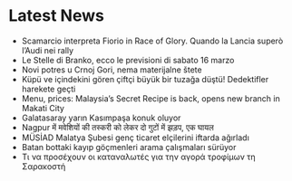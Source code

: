 # Latest News
-  Scamarcio interpreta Fiorio in Race of Glory. Quando la Lancia superò l’Audi nei rally
-  Le Stelle di Branko, ecco le previsioni di sabato 16 marzo
-  Novi potres u Crnoj Gori, nema materijalne štete
-  Küpü ve içindekini gören çiftçi büyük bir tuzağa düştü! Dedektifler harekete geçti
-  Menu, prices: Malaysia’s Secret Recipe is back, opens new branch in Makati City
-  Galatasaray yarın Kasımpaşa konuk oluyor
-  Nagpur में मवेशियों की तस्करी को लेकर दो गुटों में झड़प, एक घायल
-  MÜSİAD Malatya Şubesi genç ticaret elçilerini iftarda ağırladı
-  Batan bottaki kayıp göçmenleri arama çalışmaları sürüyor
-  Τι να προσέχουν οι καταναλωτές για την αγορά τροφίμων τη Σαρακοστή
